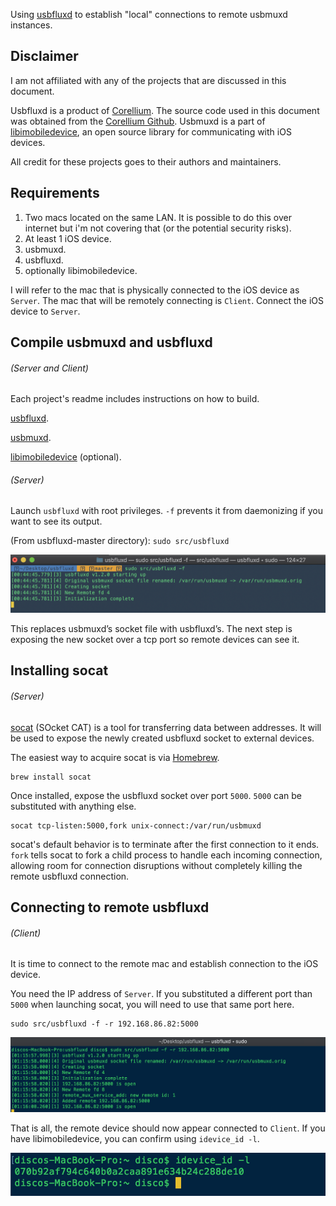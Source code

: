 Using [usbfluxd](INSERT_LINK_HERE) to establish "local" connections to remote usbmuxd instances.

## Disclaimer
I am not affiliated with any of the projects that are discussed in this document. 

Usbfluxd is a product of [Corellium](https://www.corellium.com/). The source code used in this document was obtained from the [Corellium Github](https://github.com/corellium). Usbmuxd is a part of [libimobiledevice](https://github.com/libimobiledevice), an open source library for communicating with iOS devices.

All credit for these projects goes to their authors and maintainers.


## Requirements
1. Two macs located on the same LAN. It is possible to do this over internet but i'm not covering that (or the potential security risks).
2. At least 1 iOS device.
3. usbmuxd.
4. usbfluxd.
5. optionally libimobiledevice.

I will refer to the mac that is physically connected to the iOS device as `Server`. The mac that will be remotely connecting is `Client`.
Connect the iOS device to `Server`.

## Compile usbmuxd and usbfluxd
###### (Server and Client)
Each project's readme includes instructions on how to build.

[usbfluxd](https://github.com/corellium/usbfluxd).

[usbmuxd](https://github.com/libimobiledevice/usbmuxd).

[libimobiledevice](https://github.com/libimobiledevice/libimobiledevice) (optional).

###### (Server)

Launch `usbfluxd` with root privileges. `-f` prevents it from daemonizing if you want to see its output.

(From usbfluxd-master directory): `sudo src/usbfluxd`

![launch usbfluxd](img/launch_usbfluxd.png)

This replaces usbmuxd’s socket file with usbfluxd’s. The next step is exposing the new socket over a tcp port so remote devices can see it.

## Installing socat
###### (Server)
[socat](https://linux.die.net/man/1/socat) (SOcket CAT) is a tool for transferring data between addresses. It will be used to expose the newly created usbfluxd socket to external devices.

The easiest way to acquire socat is via [Homebrew](https://brew.sh/).

    brew install socat
    
Once installed, expose the usbfluxd socket over port `5000`. `5000` can be substituted with anything else.

    socat tcp-listen:5000,fork unix-connect:/var/run/usbmuxd
    
socat's default behavior is to terminate after the first connection to it ends. `fork` tells socat to fork a child process to handle each incoming connection, allowing room for connection disruptions without completely killing the remote usbfluxd connection.

## Connecting to remote usbfluxd
###### (Client)
It is time to connect to the remote mac and establish connection to the iOS device.

You need the IP address of `Server`. If you substituted a different port than `5000` when launching socat, you will need to use that same port here.

    sudo src/usbfluxd -f -r 192.168.86.82:5000
    
![launching remote usbfluxd](img/remote.png)


That is all, the remote device should now appear connected to `Client`. If you have libimobiledevice, you can confirm using `idevice_id -l`.

![device list](img/devices.png)

